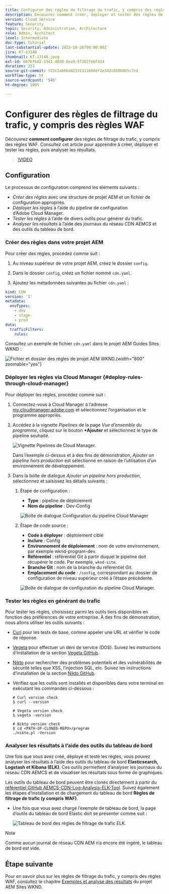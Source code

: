 ```yaml
---
title: Configurer des règles de filtrage du trafic, y compris des règles WAF
description: Découvrez comment créer, déployer et tester des règles de filtrage du trafic, y compris des règles WAF, puis analyser les résultats.
version: Cloud Service
feature: Security
topic: Security, Administration, Architecture
role: Admin, Architect
level: Intermediate
doc-type: Tutorial
last-substantial-update: 2023-10-26T00:00:00Z
jira: KT-13148
thumbnail: KT-13148.jpeg
exl-id: b67bf642-3341-48d0-8ea9-5f262febf414
duration: 333
source-git-commit: f23c2ab86d42531113690df2e342c65060b5c7cd
workflow-type: ht
source-wordcount: '545'
ht-degree: 100%

---
```


# Configurer des règles de filtrage du trafic, y compris des règles WAF

Découvrez **comment configurer** des règles de filtrage du trafic, y compris des règles WAF. Consultez cet article pour apprendre à créer, déployer et tester les règles, puis analyser les résultats.

>[!VIDEO](https://video.tv.adobe.com/v/3425407?quality=12&learn=on)

## Configuration

Le processus de configuration comprend les éléments suivants :

- _Créer des règles_ avec une structure de projet AEM et un fichier de configuration appropriés.
- _Déployer les règles_ à l’aide du pipeline de configuration d’Adobe Cloud Manager.
- _Tester les règles_ à l’aide de divers outils pour générer du trafic.
- _Analyser les résultats_ à l’aide des journaux du réseau CDN AEMCS et des outils du tableau de bord.

### Créer des règles dans votre projet AEM

Pour créer des règles, procédez comme suit :

1. Au niveau supérieur de votre projet AEM, créez le dossier `config`.

1. Dans le dossier `config`, créez un fichier nommé `cdn.yaml`.

1. Ajoutez les métadonnées suivantes au fichier `cdn.yaml` :

```yaml
kind: CDN
version: '1'
metadata:
  envTypes:
    - dev
    - stage
    - prod
data:
  trafficFilters:
    rules:
```

Consultez un exemple de fichier `cdn.yaml` dans le projet AEM Guides Sites WKND :

![Fichier et dossier des règles de projet AEM WKND.](./assets/wknd-rules-file-and-folder.png){width="800" zoomable="yes"}

### Déployer les règles via Cloud Manager {#deploy-rules-through-cloud-manager}

Pour déployer les règles, procédez comme suit :

1. Connectez-vous à Cloud Manager à l’adresse [my.cloudmanager.adobe.com](https://my.cloudmanager.adobe.com/) et sélectionnez l’organisation et le programme appropriés.

1. Accédez à la vignette _Pipelines_ de la page _Vue d’ensemble du programme_, cliquez sur le bouton **+Ajouter** et sélectionnez le type de pipeline souhaité.

   ![Vignette Pipelines de Cloud Manager.](./assets/cloud-manager-pipelines-card.png)

   Dans l’exemple ci-dessus et à des fins de démonstration, _Ajouter un pipeline hors production_ est sélectionné en raison de l’utilisation d’un environnement de développement.

1. Dans la boîte de dialogue _Ajouter un pipeline hors production_, sélectionnez et saisissez les détails suivants :

   1. Étape de configuration :

      - **Type** : pipeline de déploiement
      - **Nom du pipeline** : Dev-Config

      ![Boîte de dialogue Configuration du pipeline Cloud Manager](./assets/cloud-manager-config-pipeline-step1-dialog.png)

   2. Étape de code source :

      - **Code à déployer** : déploiement ciblé
      - **Inclure** : Config
      - **Environnement de déploiement** : nom de votre environnement, par exemple wknd-program-dev.
      - **Référentiel** : référentiel Git à partir duquel le pipeline doit récupérer le code. Par exemple, `wknd-site`.
      - **Branche Git** : nom de la branche du référentiel Git.
      - **Emplacement du code** : `/config`, correspondant au dossier de configuration de niveau supérieur créé à l’étape précédente.

      ![Boîte de dialogue de configuration du pipeline Cloud Manager.](./assets/cloud-manager-config-pipeline-step2-dialog.png)

### Tester les règles en générant du trafic

Pour tester les règles, choisissez parmi les outils tiers disponibles en fonction des préférences de votre entreprise. À des fins de démonstration, nous allons utiliser les outils suivants :

- [Curl](https://curl.se/) pour les tests de base, comme appeler une URL et vérifier le code de réponse.

- [Vegeta](https://github.com/tsenart/vegeta) pour effectuer un déni de service (DOS). Suivez les instructions d’installation de la section [Vegeta GitHub](https://github.com/tsenart/vegeta#install).

- [Nikto](https://github.com/sullo/nikto/wiki) pour rechercher des problèmes potentiels et des vulnérabilités de sécurité telles que XSS, l’injection SQL, etc. Suivez les instructions d’installation de la section [Nikto GitHub](https://github.com/sullo/nikto).

- Vérifiez que les outils sont installés et disponibles dans votre terminal en exécutant les commandes ci-dessous :

  ```shell
  # Curl version check
  $ curl --version
  
  # Vegeta version check
  $ vegeta -version
  
  # Nikto version check
  $ cd <PATH-OF-CLONED-REPO>/program
  ./nikto.pl -Version
  ```

### Analyser les résultats à l’aide des outils du tableau de bord

Une fois que vous avez créé, déployé et testé les règles, vous pouvez analyser les résultats à l’aide des outils du tableau de bord **Elasticsearch, Logstash et Kibana (ELK)**. Ces outils permettent d’analyser les journaux du réseau CDN AEMCS et de visualiser les résultats sous forme de graphiques.

Les outils du tableau de bord peuvent être clonés directement à partir du [référentiel GitHub AEMCS-CDN-Log-Analysis-ELK-Tool](https://github.com/adobe/AEMCS-CDN-Log-Analysis-ELK-Tool). Suivez également les étapes d’installation et de chargement du tableau de bord **Règles de filtrage de trafic (y compris WAF)**.

- Une fois que vous avez chargé l’exemple de tableau de bord, la page d’outils du tableau de bord Elastic doit se présenter comme suit :

  ![Tableau de bord des règles de filtrage de trafic ELK.](./assets/elk-dashboard.png)

>[!NOTE]
>
>    Comme aucun journal de réseau CDN AEM n’a encore été ingéré, le tableau de bord est vide.


## Étape suivante

Pour en savoir plus sur les règles de filtrage du trafic, y compris des règles WAF, consultez le chapitre [Exemples et analyse des résultats](./examples-and-analysis.md) du projet AEM Sites WKND.
